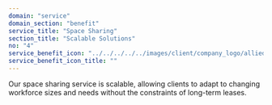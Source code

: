 ```yaml
---
domain: "service"
domain_section: "benefit"
service_title: "Space Sharing"
section_title: "Scalable Solutions"
no: "4"
service_benefit_icon: "../../../../../images/client/company_logo/allied-marketing.png"
service_benefit_icon_title: ""
---
```


Our space sharing service is scalable, allowing clients to adapt to changing workforce sizes and needs without the constraints of long-term leases.
